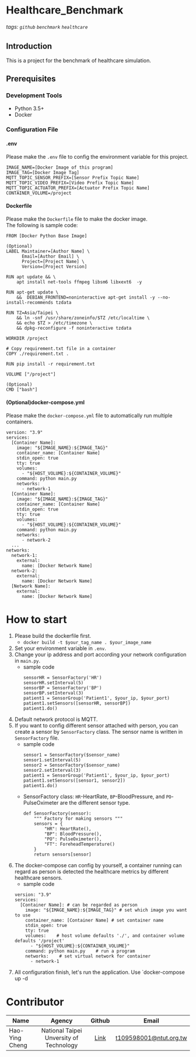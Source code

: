 # Healthcare_Benchmark
###### tags: `github` `benchmark` `healthcare`
## Introduction
This is a project for the benchmark of healthcare simulation.
## Prerequisites
### Development Tools
* Python 3.5+
* Docker

### Configuration File
#### .env
Please make the `.env` file to config the environment variable for this project.
```
IMAGE_NAME=[Docker Image of this program]
IMAGE_TAG=[Docker Image Tag]
MQTT_TOPIC_SENSOR_PREFIX=[Sensor Prefix Topic Name]
MQTT_TOPIC_VIDEO_PREFIX=[Video Prefix Topic Name]
MQTT_TOPIC_ACTUATOR_PREFIX=[Actuator Prefix Topic Name]
CONTAINER_VOLUME=/project
```
#### Dockerfile
Please make the `Dockerfile` file to make the docker image.<br>
The following is sample code:
```
FROM [Docker Python Base Image]

(Optional)
LABEL Maintainer=[Author Name] \
      Email=[Author Email] \
      Project=[Project Name] \
      Version=[Project Version]

RUN apt update && \
    apt install net-tools ffmpeg libsm6 libxext6  -y

RUN apt-get update \
    &&  DEBIAN_FRONTEND=noninteractive apt-get install -y --no-install-recommends tzdata

RUN TZ=Asia/Taipei \
    && ln -snf /usr/share/zoneinfo/$TZ /etc/localtime \
    && echo $TZ > /etc/timezone \
    && dpkg-reconfigure -f noninteractive tzdata

WORKDIR /project

# Copy requirement.txt file in a container
COPY ./requirement.txt .

RUN pip install -r requirement.txt

VOLUME ["/project"]

(Optional)
CMD ["bash"]
```
#### (Optional)docker-compose.yml
Please make the `docker-compose.yml` file to automatically run multiple containers.
```
version: "3.9"
services:
  [Container Name]:
    image: "${IMAGE_NAME}:${IMAGE_TAG}"
    container_name: [Container Name]
    stdin_open: true
    tty: true
    volumes:
      - "${HOST_VOLUME}:${CONTAINER_VOLUME}"
    command: python main.py
    networks:
      - network-1
  [Container Name]:
    image: "${IMAGE_NAME}:${IMAGE_TAG}"
    container_name: [Container Name]
    stdin_open: true
    tty: true
    volumes:
      - "${HOST_VOLUME}:${CONTAINER_VOLUME}"
    command: python main.py
    networks:
      - network-2
  ...
networks:
  network-1:
    external:
      name: [Docker Network Name]
  network-2:
    external:
      name: [Docker Network Name]
  [Network Name]:
    external:
      name: [Docker Network Name]

```

# How to start
1. Please build the dockerfile first.
    * `docker build -t $your_tag_name . $your_image_name` 
2. Set your environment variable in `.env`.
3. Change your ip address and port according your network configuration in `main.py`.
    * sample code
        ```
        sensorHR = SensorFactory('HR')
        sensorHR.setInterval(5)
        sensorBP = SensorFactory('BP')
        sensorBP.setInterval(3)
        patient1 = SensorGroup('Patient1', $your_ip, $your_port)
        patient1.setSensors([sensorHR, sensorBP])
        patient1.do()
        ```
4. Default network protocol is MQTT.
5. If you want to config different sensor attached with person, you can create a sensor by `SensorFactory` class. The sensor name is written in `SensorFactory` file. 
    * sample code
        ```
        sensor1 = SensorFactory($sensor_name)
        sensor1.setInterval(5)
        sensor2 = SensorFactory($sensor_name)
        sensor2.setInterval(3)
        patient1 = SensorGroup('Patient1', $your_ip, $your_port)
        patient1.setSensors([sensor1, sensor2])
        patient1.do()
        ```
    * SensorFactory class: `HR`-HeartRate, `BP`-BloodPressure, and `PO`-PulseOximeter are the different sensor type. 
        ```
        def SensorFactory(sensor):
            """ Factory for making sensors """
            sensors = {
                "HR": HeartRate(),
                "BP": BloodPressure(),
                "PO": PulseOximeter(),
                "FT": ForeheadTemperature()
            }
            return sensors[sensor]
        ```
6. The docker-compose can config by yourself, a container running can regard as person is detected the healthcare metrics by different healthcare sensors.
    * sample code
    ```
    version: "3.9"
    services:
      [Container Name]: # can be regarded as person
        image: "${IMAGE_NAME}:${IMAGE_TAG}" # set which image you want to use
        container_name: [Container Name] # set container name
        stdin_open: true
        tty: true
        volumes:    # host volume defaults './', and container volume defaults '/project' 
          - "${HOST_VOLUME}:${CONTAINER_VOLUME}"
        command: python main.py    # run a program
        networks:    # set virtual network for container
          - network-1
    ```
7. All configuration finish, let's run the application. Use `docker-compose up -d

# Contributor

| Name           |                 Agency                  |                Github                | Email                  |
| -------------- |:---------------------------------------:|:------------------------------------:| ---------------------- |
| Hao-Ying Cheng | National Taipei Unversity of Technology | [Link](https://github.com/maskerTim) | t109598001@ntut.org.tw |